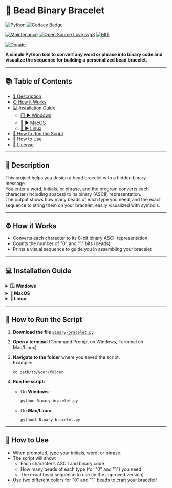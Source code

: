 # 💎 Bead Binary Bracelet

![Python](https://img.shields.io/badge/Python-FFD43B?style=for-the-badge&logo=python&logoColor=blue)
[![Codacy Badge](https://app.codacy.com/project/badge/Grade/91a42e00bd4546fbbbfb0206cb0c5395)](https://app.codacy.com/gh/R0mb0/Bead_binary_bracelet/dashboard?utm_source=gh&utm_medium=referral&utm_content=&utm_campaign=Badge_grade)


[![Maintenance](https://img.shields.io/badge/Maintained%3F-yes-green.svg)](https://github.com/R0mb0/Bead_binary_bracelet)
[![Open Source Love svg3](https://badges.frapsoft.com/os/v3/open-source.svg?v=103)](https://github.com/R0mb0/Bead_binary_bracelet)
[![MIT](https://img.shields.io/badge/License-MIT-blue.svg)](https://opensource.org/license/mit)


[![Donate](https://img.shields.io/badge/PayPal-Donate%20to%20Author-blue.svg)](http://paypal.me/R0mb0)

**A simple Python tool to convert any word or phrase into binary code and visualize the sequence for building a personalized bead bracelet.**

---

## 📚 Table of Contents

- [📝 Description](#-description)
- [⚙️ How it Works](#-how-it-works)
- [💻 Installation Guide](#-installation-guide)
  - [🪟 ▶️ Windows](#windows)
  - [🍎 ▶️ MacOS](#macos)
  - [🐧 ▶️ Linux](#linux)
- [🚀 How to Run the Script](#-how-to-run-the-script)
- [🎨 How to Use](#-how-to-use)
- [📄 License](#-license)

---

## 📝 Description

This project helps you design a bead bracelet with a hidden binary message.  
You enter a word, initials, or phrase, and the program converts each character (including spaces) to its binary (ASCII) representation.  
The output shows how many beads of each type you need, and the exact sequence to string them on your bracelet, easily visualized with symbols.

---

## ⚙️ How it Works

- Converts each character to its 8-bit binary ASCII representation
- Counts the number of "0" and "1" bits (beads)
- Prints a visual sequence to guide you in assembling your bracelet

---

## 💻 Installation Guide

<details>
<summary id="windows"><strong>🪟 Windows</strong></summary>

### 1. Download and Install Python

- Go to [python.org/downloads](https://www.python.org/downloads/windows/)
- Download the latest version for Windows
- Run the installer:
  - Check the box **"Add Python to PATH"**
  - Click **Install Now**

### 2. Confirm Installation

- Open the **Command Prompt** (press `Win + R`, type `cmd`, and press Enter)
- Type:
  ```
  python --version
  ```
  You should see something like `Python 3.10.x` (the exact version may vary).

</details>

<details>
<summary id="macos"><strong>🍎 MacOS</strong></summary>

### 1. Check if Python is already installed

- Open the **Terminal** (find it with Spotlight or in Applications > Utilities)
- Type:
  ```
  python3 --version
  ```
- If you see a version (like `Python 3.10.x`), you're ready!

### 2. If not installed, use Homebrew (recommended):

- If you don't have Homebrew, install it first:
  ```
  /bin/bash -c "$(curl -fsSL https://raw.githubusercontent.com/Homebrew/install/HEAD/install.sh)"
  ```
- Then install Python:
  ```
  brew install python
  ```

### 3. Confirm Installation

- In Terminal, type:
  ```
  python3 --version
  ```

</details>

<details>
<summary id="linux"><strong>🐧 Linux</strong></summary>

### 1. Check Python Version

- Open a terminal and type:
  ```
  python3 --version
  ```

### 2. Install Python (if needed)

- **Debian/Ubuntu:**
  ```
  sudo apt update
  sudo apt install python3
  ```

- **Fedora:**
  ```
  sudo dnf install python3
  ```

- **Arch:**
  ```
  sudo pacman -S python
  ```

### 3. Confirm Installation

- Type:
  ```
  python3 --version
  ```

</details>

---

## 🚀 How to Run the Script

1. **Download the file** [`Binary-bracelet.py`](./Binary-bracelet.py)

2. **Open a terminal** (Command Prompt on Windows, Terminal on Mac/Linux)

3. **Navigate to the folder** where you saved the script.  
   Example:
   ```
   cd path/to/your/folder
   ```

4. **Run the script:**

   - On **Windows**:
     ```
     python Binary-bracelet.py
     ```
   - On **Mac/Linux**:
     ```
     python3 Binary-bracelet.py
     ```

---

## 🎨 How to Use

- When prompted, type your initials, word, or phrase.
- The script will show:
  - Each character’s ASCII and binary code
  - How many beads of each type (for "0" and "1") you need
  - The exact bead sequence to use (in the improved version)
- Use two different colors for "0" and "1" beads to craft your bracelet!
